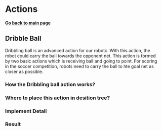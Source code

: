 # **Actions**

**[Go back to main page](../Documentation.md)**

## Dribble Ball

Dribbling ball is an advanced action for our robotc. With this action, the robot could carry the ball towards the opponent net.
This action is formed by two basic actions which is receiving ball and going to point. For scoring in the soccer competition, robots need to carry the ball to hte
goal net as closer as possible.

### How the Dribbling ball action works?

### Where to place this action in desition tree?

### Implement Detail

### Result

<p align="center">
</p>
